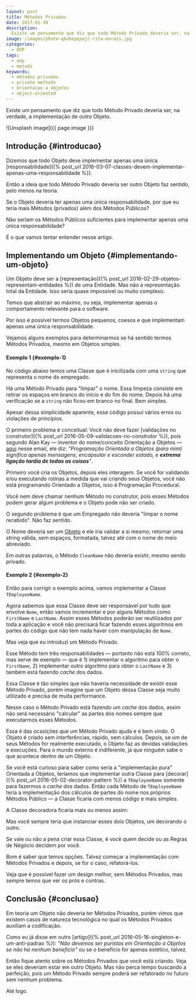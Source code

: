 ```yaml
---
layout: post
title: Métodos Privados
date: 2017-01-30
description:
  Existe um pensamento que diz que todo Método Privado deveria ser, na verdade, a implementação de outro Objeto.
image: /images/photo-q6vbepqsojc-rita-morais.jpg
categories: 
  - OOP
tags:
  - oop
  - metodo
keywords:
  - métodos privados
  - private methods
  - orientacao a objetos
  - object-oriented
---
```


Existe um pensamento que diz que todo Método Privado deveria ser, na verdade, a implementação de outro Objeto.

<!--more-->

![Unsplash image]({{ page.image }})  

## Introdução {#introducao}

Dizemos que todo Objeto deve implementar apenas uma única [responsabilidade]({% post_url 2016-03-07-classes-devem-implementar-apenas-uma-responsabilidade %}).

Então a ideia que todo Método Privado deveria ser outro Objeto faz sentido, pelo menos na teoria.

Se o Objeto deveria ter apenas uma única responsabilidade, por que eu teria mais Métodos (privados) além dos Métodos Públicos?

Não seriam os Métodos Públicos suficientes para implementar apenas uma única responsabilidade?

É o que vamos tentar entender nesse artigo.

## Implementando um Objeto {#implementando-um-objeto}

Um Objeto deve ser a [representação]({% post_url 2016-02-29-objetos-representam-entidades %}) de uma Entidade. Mas não a representação total da Entidade. Isso seria quase impossível ou muito complexo.

Temos que abstrair ao máximo, ou seja, implementar apenas o comportamento relevante para o software.

Por isso é possível termos Objetos pequenos, coesos e que implementam apenas uma única responsabilidade.

Vejamos alguns exemplos para determinarmos se há sentido termos Métodos Privados, mesmo em Objetos simples.

#### Exemplo 1 {#exemplo-1}

No código abaixo temos uma Classe que é inicilizada com uma `string` que representa o nome do empregado.

Há uma Método Privado para "limpar" o nome. Essa limpeza consiste em retirar os espaços em branco do início e do fim do nome. Depois há uma verificação se a `string` não ficou em branco no final. Bem simples.

<script src="https://gist.github.com/mdbs99/bbdc509810890ea5724a94a021f16791.js"></script>

Apesar dessa simplicidade aparente, esse código possui vários erros ou violações de princípios.

O primeiro problema é conceitual: Você não deve fazer [validações no construtor]({% post_url 2016-05-09-validacoes-no-construtor %}), pois segundo Alan Kay — inventor do nome/conceito Orientação a Objetos — [aqui](http://userpage.fu-berlin.de/~ram/pub/pub_jf47ht81Ht/doc_kay_oop_en) nesse email, ele diz: *"Programação Orientada a Objetos (para mim) significa apenas mensagens, encapsular e esconder estado, e **extrema ligação tardia de todas as coisas**"*.

Primeiro você cria os Objetos, depois eles interagem. Se você for validando e/ou executando rotinas a medida que vai criando seus Objetos, você não está programando Orientado a Objetos, isso é Programação Procedural.

Você nem deve chamar nenhum Método no construtor, pois esses Métodos podem gerar algum problema e o Objeto pode não ser criado.

O segundo problema é que um Empregado não deveria "limpar o nome recebido". Não faz sentido.

O Nome deveria ser um [Objeto](https://www.youtube.com/watch?v=nia7UqcpOAc) e ele iria validar a si mesmo; retornar uma string válida, sem espaços, formatada, talvez até com o nome do meio abreviado.

Em outras palavras, o Método `CleanName` não deveria existir, mesmo sendo privado.

#### Exemplo 2 {#exemplo-2}

Então para corrigir o exemplo acima, vamos implementar a Classe `TEmployeeName`.

Agora sabemos que essa Classe deve ser responsável por tudo que envolve `Nome`, então vamos incrementar e por alguns Métodos como `FirstName` e `LastName`. Assim esses Métodos poderão ser reutilizados por toda a aplicação e você não precisará ficar fazendo esses algoritmos em partes do código que não tem nada haver com manipulação de `Nome`.

Mas veja que eu introduzi um Método Privado.

Esse Método tem três responsabilidades — portanto não está 100% correto, mas serve de exemplo — que é 1) implementar o algoritmo para obter o `FirstName`, 2) implementar outro algoritmo para obter o `LastName` e 3) também está fazendo *cache* dos dados.

<script src="https://gist.github.com/mdbs99/a303d0bf83930fcf580aee818ee23a52.js"></script>      

Essa Classe é tão simples que não haveria necessidade de existir esse Método Privado, porém imagine que um Objeto dessa Classe seja muito utilizado e precisa de muita performance.

Nesse caso o Método Privado está fazendo um *cache* dos dados, assim não será necessário "calcular" as partes dos nomes sempre que executarmos esses Métodos.

Essa é das ocasições que um Método Privado ajuda e é bem vindo. O Objeto é criado sem interferências, rápido, sem cálculos. Depois, se um de seus Métodos for realmente executado, o Objeto faz as devidas validações e execuções. Para o mundo externo é indiferente, já que ninguém sabe o que acontece dentro de um Objeto.

Se você está curioso para saber como seria a "implementação pura" Orientada a Objetos, teríamos que implementar outra Classe para [decorar]({% post_url 2016-05-02-decorator-pattern %}) a `TEmployeeName` somente para fazermos o *cache* dos dados. Então cada Método de `TEmployeeName` teria a implementação dos cálculos de partes do nome nos próprios Métodos Público — a Classe ficaria com menos código e mais simples.

A Classe decoradora ficaria mais ou menos assim:

<script src="https://gist.github.com/mdbs99/f9f7aa261bd2e317df503f974429560f.js"></script>

Mas você sempre teria que instanciar esses dois Objetos, um decorando o outro.

Se vale ou não a pena criar essa Classe, é você quem decide ou as Regras de Négócio decidem por você. 

Bom é saber que temos opções. Talvez começar a implementação com Métodos Privados e depois, se for o caso, refatorá-los.

Veja que é possível fazer um design melhor, sem Métodos Privados, mas sempre temos que ver os prós e contras.

## Conclusão {#conclusao}

Em teoria um Objeto não deveria ter Métodos Privados, porém vimos que existem casos de natureza tecnológica no qual os Métodos Privados auxiliam a codificação.

Como eu já disse em outro [artigo]({% post_url 2016-05-16-singleton-e-um-anti-padrao %}): *"Não devemos ser puristas em Orientação a Objetos se não há nenhum benefício"* ou se o benefício for apenas estético, talvez.

Então fique atento sobre os Métodos Privados que você está criando. Veja se eles deveriam estar em outro Objeto. Mas não perca tempo buscando a perfeição, pois um Método Privado sempre poderá ser refatorado no futuro sem nenhum problema.

Até logo.